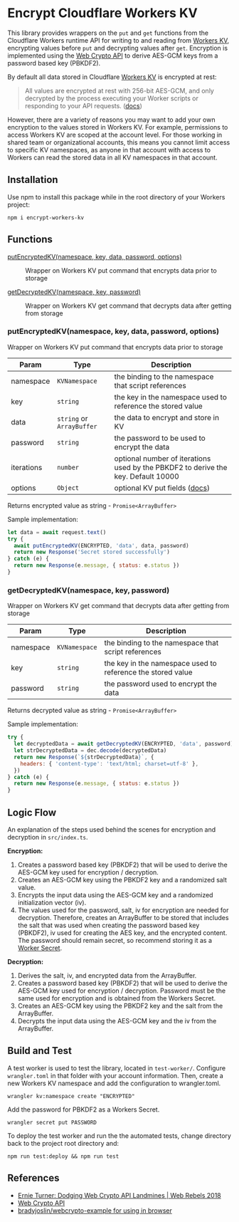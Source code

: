 # Encrypt Cloudflare Workers KV

This library provides wrappers on the `put` and `get` functions from the Cloudflare Workers runtime API for writing to and reading from [Workers KV](https://developers.cloudflare.com/workers/reference/apis), encrypting values before `put` and decrypting values after `get`. Encryption is implemented using the [Web Crypto API](https://developers.cloudflare.com/workers/reference/apis/web-crypto/) to derive AES-GCM keys from a password based key (PBKDF2).

By default all data stored in Cloudflare [Workers KV](https://developers.cloudflare.com/workers/reference/storage) is encrypted at rest:

> All values are encrypted at rest with 256-bit AES-GCM, and only decrypted by the process executing your Worker scripts or responding to your API requests. ([docs](https://developers.cloudflare.com/workers/reference/storage))

However, there are a variety of reasons you may want to add your own encryption to the values stored in Workers KV. For example, permissions to access Workers KV are scoped at the account level. For those working in shared team or organizational accounts, this means you cannot limit access to specific KV namespaces, as anyone in that account with access to Workers can read the stored data in all KV namespaces in that account.

## Installation

Use npm to install this package while in the root directory of your Workers project:

`npm i encrypt-workers-kv`

## Functions

<dl>
<dt><a href="#putEncryptedKV">putEncryptedKV(namespace, key, data, password, options)</a></dt>
<dd><p>Wrapper on Workers KV put command that encrypts data prior to storage</p>
</dd>
<dt><a href="#getDecryptedKV">getDecryptedKV(namespace, key, password)</a></dt>
<dd><p>Wrapper on Workers KV get command that decrypts data after getting from storage</p>
</dd>
</dl>

<a name="putEncryptedKV"></a>

### putEncryptedKV(namespace, key, data, password, options)

Wrapper on Workers KV put command that encrypts data prior to storage

| Param      | Type                                 | Description                                                                                                          |
| ---------- | ------------------------------------ | -------------------------------------------------------------------------------------------------------------------- |
| namespace  | <code>KVNamespace</code>             | the binding to the namespace that script references                                                                  |
| key        | <code>string</code>                  | the key in the namespace used to reference the stored value                                                          |
| data       | <code>string</code> or `ArrayBuffer` | the data to encrypt and store in KV                                                                                  |
| password   | <code>string</code>                  | the password to be used to encrypt the data                                                                                |
| iterations | <code>number</code>                  | optional number of iterations used by the PBKDF2 to derive the key. Default 10000                                    |
| options    | <code>Object</code>                  | optional KV put fields ([docs](https://developers.cloudflare.com/workers/reference/apis/kv/#creating-expiring-keys)) |

Returns encrypted value as string - `Promise<ArrayBuffer>`

Sample implementation:

```javascript
let data = await request.text()
try {
  await putEncryptedKV(ENCRYPTED, 'data', data, password)
  return new Response('Secret stored successfully')
} catch (e) {
  return new Response(e.message, { status: e.status })
}
```

<a name="getDecryptedKV"></a>

### getDecryptedKV(namespace, key, password)

Wrapper on Workers KV get command that decrypts data after getting from storage

| Param     | Type                     | Description                                                 |
| --------- | ------------------------ | ----------------------------------------------------------- |
| namespace | <code>KVNamespace</code> | the binding to the namespace that script references         |
| key       | <code>string</code>      | the key in the namespace used to reference the stored value |
| password  | <code>string</code>      | the password used to encrypt the data                       |

Returns decrypted value as string - `Promise<ArrayBuffer>`

Sample implementation:

```javascript
try {
  let decryptedData = await getDecryptedKV(ENCRYPTED, 'data', password)
  let strDecryptedData = dec.decode(decryptedData)
  return new Response(`${strDecryptedData}`, {
    headers: { 'content-type': 'text/html; charset=utf-8' },
  })
} catch (e) {
  return new Response(e.message, { status: e.status })
}
```

## Logic Flow

An explanation of the steps used behind the scenes for encryption and decryption in `src/index.ts`.

**Encryption:**

1. Creates a password based key (PBKDF2) that will be used to derive the AES-GCM key used for encryption / decryption.
1. Creates an AES-GCM key using the PBKDF2 key and a randomized salt value.
1. Encrypts the input data using the AES-GCM key and a randomized initialization vector (iv).
1. The values used for the password, salt, iv for encryption are needed for decryption. Therefore, creates an ArrayBuffer to be stored that includes the salt that was used when creating the password based key (PBKDF2), iv used for creating the AES key, and the encrypted content. The password should remain secret, so recommend storing it as a [Worker Secret](https://developers.cloudflare.com/workers/reference/apis/environment-variables/#secrets).

**Decryption:**

1. Derives the salt, iv, and encrypted data from the ArrayBuffer.
1. Creates a password based key (PBKDF2) that will be used to derive the AES-GCM key used for encryption / decryption. Password must be the same used for encryption and is obtained from the Workers Secret.
1. Creates an AES-GCM key using the PBKDF2 key and the salt from the ArrayBuffer.
1. Decrypts the input data using the AES-GCM key and the iv from the ArrayBuffer.

## Build and Test

A test worker is used to test the library, located in `test-worker/`. Configure `wrangler.toml` in that folder with your account information. Then, create a new Workers KV namespace and add the configuration to wrangler.toml.

`wrangler kv:namespace create "ENCRYPTED"`

Add the password for PBKDF2 as a Workers Secret.

`wrangler secret put PASSWORD`

To deploy the test worker and run the the automated tests, change directory back to the project root directory and:

`npm run test:deploy && npm run test`

## References

- [Ernie Turner: Dodging Web Crypto API Landmines | Web Rebels 2018](https://www.youtube.com/watch?v=lbt2_M1hZeg)
- [Web Crypto API](https://developer.mozilla.org/en-US/docs/Web/API/Web_Crypto_API)
- [bradyjoslin/webcrypto-example for using in browser](https://github.com/bradyjoslin/webcrypto-example)
